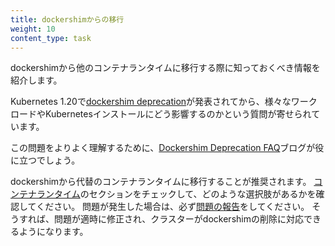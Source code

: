 ```yaml
---
title: dockershimからの移行
weight: 10
content_type: task
---
```


<!-- overview -->

dockershimから他のコンテナランタイムに移行する際に知っておくべき情報を紹介します。

Kubernetes 1.20で[dockershim deprecation](blog/2020/12/08/kubernetes-1-20-release-announcement/#dockershim-deprecation)が発表されてから、様々なワークロードやKubernetesインストールにどう影響するのかという質問が寄せられています。

この問題をよりよく理解するために、[Dockershim Deprecation FAQ](/blog/2020/12/02/dockershim-faq/)ブログが役に立つでしょう。

dockershimから代替のコンテナランタイムに移行することが推奨されます。
[コンテナランタイム](/docs/setup/production-environment/container-runtimes/)のセクションをチェックして、どのような選択肢があるかを確認してください。
問題が発生した場合は、必ず[問題の報告](https://github.com/kubernetes/kubernetes/issues)をしてください。
そうすれば、問題が適時に修正され、クラスターがdockershimの削除に対応できるようになります。
